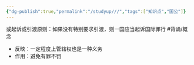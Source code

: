 ```yaml
---
{"dg-publish":true,"permalink":"/studyup///","tags":["知识点","国公"]}
---
```


或起诉或引渡原则：如果没有特别要求引渡，则一国应当起诉国际罪行 #背诵/概念 
- 反映：一定程度上管辖权也是一种义务
- 作用：避免有罪不罚